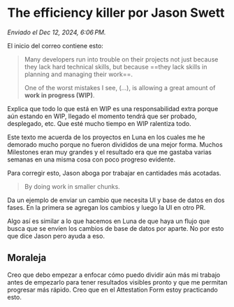 # The efficiency killer por Jason Swett

*Enviado el Dec 12, 2024, 6:06 PM.*

El inicio del correo contiene esto:

> Many developers run into trouble on their projects not just because they lack hard technical skills, but because ==they lack skills in planning and managing their work==.
>
> One of the worst mistakes I see, (...), is allowing a great amount of **work in progress (WIP)**.

Explica que todo lo que está en WIP es una responsabilidad extra porque aún estando en WIP, llegado el momento tendrá que ser probado, desplegado, etc. Que esté mucho tiempo en WIP ralentiza todo.

Este texto me acuerda de los proyectos en Luna en los cuales me he demorado mucho porque no fueron divididos de una mejor forma. Muchos Milestones eran muy grandes y el resultado era que me gastaba varias semanas en una misma cosa con poco progreso evidente.

Para corregir esto, Jason aboga por trabajar en cantidades más acotadas.

> By doing work in smaller chunks.

Da un ejemplo de enviar un cambio que necesita UI y base de datos en dos fases. En la primera se agregan los cambios y luego la UI en otro PR.

Algo así es similar a lo que hacemos en Luna de que haya un flujo que busca que se envíen los cambios de base de datos por aparte. No por esto que dice Jason pero ayuda a eso.

## Moraleja

Creo que debo empezar a enfocar cómo puedo dividir aún más mi trabajo antes de empezarlo para tener resultados visibles pronto y que me permitan progresar más rápido. Creo que en el Attestation Form estoy practicando esto.